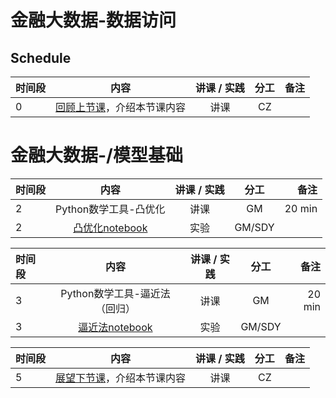 # 金融大数据-数据访问
## Schedule

|  时间段   |  内容    |   讲课 / 实践  |  分工  |    备注   |
| :---     |   :----:    |   :----:    |    :----:    |       ---: |
|    0     | [回顾上节课](5-FBD.md)，介绍本节课内容     |  讲课    |     CZ     |         |


# 金融大数据-/模型基础

|时间段   |  内容    | 讲课 / 实践     |  分工  |  备注       |
| :---    |   :----:    |   :----:    |    :----:    | ---: |
|    2    |   Python数学工具-凸优化   |    讲课  |      GM    |     20 min    |
|    2    |   [凸优化notebook](PythonFBD/)     |    实验  |      GM/SDY     |         |


|时间段   |  内容    | 讲课 / 实践     |  分工  |  备注       |
| :---    |   :----:    |   :----:    |    :----:    | ---: |
|    3    |   Python数学工具-逼近法（回归）     |    讲课  |      GM    |    20 min     |
|    3    |   [逼近法notebook](PythonFBD/)     |    实验  |      GM/SDY     |         |


|时间段     |  内容    | 讲课 / 实践     |  分工  |备注       |
| :---      |   :----:    |   :----:    |    :----:    |       ---: |
|   5      | [展望下节课](7-FBD.md)，介绍本节课内容     |  讲课    |     CZ     |         |

